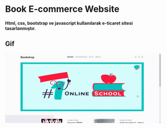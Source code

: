 # Book E-commerce Website

#### Html, css, bootstrap ve javascript kullanılarak e-ticaret sitesi tasarlanmıştır.

## Gif

![](assets/images/book.gif)